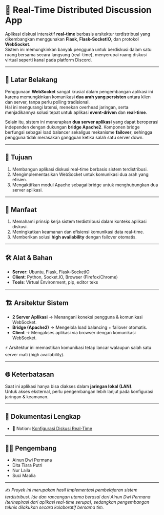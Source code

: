 # 💬 Real-Time Distributed Discussion App

Aplikasi diskusi interaktif **real-time** berbasis arsitektur terdistribusi yang dikembangkan menggunakan **Flask**, **Flask-SocketIO**, dan protokol **WebSocket**.  
Sistem ini memungkinkan banyak pengguna untuk berdiskusi dalam satu ruang bersama secara langsung (real-time), menyerupai ruang diskusi virtual seperti kanal pada platform Discord.  

---

## 📌 Latar Belakang
Penggunaan **WebSocket** sangat krusial dalam pengembangan aplikasi ini karena memungkinkan komunikasi **dua arah yang persisten** antara klien dan server, tanpa perlu polling tradisional.  
Hal ini mengurangi latensi, menekan overhead jaringan, serta menjadikannya solusi tepat untuk aplikasi **event-driven** dan **real-time**.  

Selain itu, sistem ini menerapkan **dua server aplikasi** yang dapat beroperasi independen dengan dukungan **bridge Apache2**. Komponen bridge berfungsi sebagai load balancer sekaligus mekanisme **failover**, sehingga pengguna tidak merasakan gangguan ketika salah satu server down.

---

## 🎯 Tujuan
1. Membangun aplikasi diskusi real-time berbasis sistem terdistribusi.  
2. Mengimplementasikan WebSocket untuk komunikasi dua arah yang efisien.  
3. Mengaktifkan modul Apache sebagai bridge untuk menghubungkan dua server aplikasi.  

---

## 🌟 Manfaat
1. Memahami prinsip kerja sistem terdistribusi dalam konteks aplikasi diskusi.  
2. Meningkatkan keamanan dan efisiensi komunikasi data real-time.  
3. Memberikan solusi **high availability** dengan failover otomatis.  

---

## 🛠️ Alat & Bahan
- **Server**: Ubuntu, Flask, Flask-SocketIO  
- **Client**: Python, Socket.IO, Browser (Firefox/Chrome)  
- **Tools**: Virtual Environment, pip, editor teks  

---

## 🏗️ Arsitektur Sistem
- **2 Server Aplikasi** → Menangani koneksi pengguna & komunikasi WebSocket.  
- **Bridge (Apache2)** → Mengelola load balancing + failover otomatis.  
- **Client** → Mengakses aplikasi via browser dengan komunikasi WebSocket.  

⚡ Arsitektur ini memastikan komunikasi tetap lancar walaupun salah satu server mati (high availability).  

---

## 🌐 Keterbatasan
Saat ini aplikasi hanya bisa diakses dalam **jaringan lokal (LAN)**.  
Untuk akses eksternal, perlu pengembangan lebih lanjut pada konfigurasi jaringan & keamanan.  

---

## 📄 Dokumentasi Lengkap
- 📌 Notion: [Konfigurasi Diskusi Real-Time](https://www.notion.so/KONFIGURASI-DISKUSI-REAL-TIME-217c784027c1806a81b6f6dfd58ebb12)

---

## 👨‍💻 Pengembang
- Ainun Dwi Permana 
- Dita Tiara Putri 
- Nur Laila  
- Suci Maolia 

---

✍️ *Proyek ini merupakan hasil implementasi pembelajaran sistem terdistribusi. Ide dan rancangan utama berasal dari Ainun Dwi Permana (terinspirasi dari aplikasi real-time serupa), sedangkan pengembangan teknis dilakukan secara kolaboratif bersama tim.*
